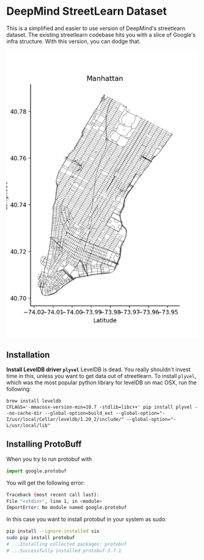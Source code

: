 # DeepMind StreetLearn Dataset

This is a simplified and easier to use version of DeepMind's streetlearn dataset. The existing
streetlearn codebase hits you with a slice of Google's infra structure. With this version,
you can dodge that.

![map of Manhattan](streetlearn_scripts/figures/manhattan_map.png)

## Installation

**Install LevelDB driver `plyvel`**
LevelDB is dead. You really shouldn't invest time in this, unless you want to get data out of
streetlearn. To install `plyvel`, which was the most popular python library for levelDB on mac
OSX, run the following: 
```
brew install leveldb
CFLAGS='-mmacosx-version-min=10.7 -stdlib=libc++' pip install plyvel --no-cache-dir --global-option=build_ext --global-option="-I/usr/local/Cellar/leveldb/1.20_2/include/" --global-option="-L/usr/local/lib"
```
## Installing ProtoBuff

When you try to run protobuf with
```python
import google.protobuf
```
You will get the following error:
```bash
Traceback (most recent call last):
File "<stdin>", line 1, in <module>
ImportError: No module named google.protobuf
```
In this case you want to install protobuf in your system as sudo:
```bash
pip install --ignore-installed six
sudo pip install protobuf
# ...Installing collected packages: protobuf
# ...Successfully installed protobuf-3.7.1
```


